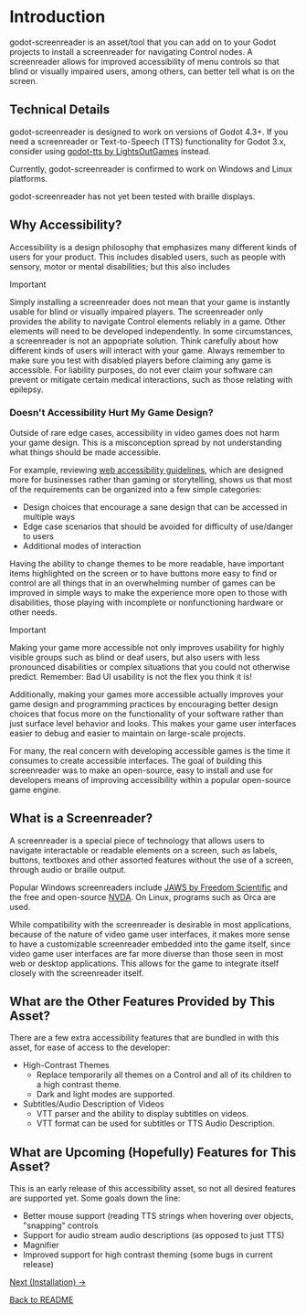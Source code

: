 # Introduction

godot-screenreader is an asset/tool that you can add on to your Godot projects to install a screenreader for navigating Control nodes. A screenreader allows for improved accessibility of menu controls so that blind or visually impaired users, among others, can better tell what is on the screen.

## Technical Details

godot-screenreader is designed to work on versions of Godot 4.3+. If you need a screenreader or Text-to-Speech (TTS) functionality for Godot 3.x, consider using [godot-tts by LightsOutGames](https://github.com/lightsoutgames/godot-tts) instead.

Currently, godot-screenreader is confirmed to work on Windows and Linux platforms.

godot-screenreader has not yet been tested with braille displays. 

## Why Accessibility?

Accessibility is a design philosophy that emphasizes many different kinds of users for your product. This includes disabled users, such as people with sensory, motor or mental disabilities; but this also includes 

> [!IMPORTANT]  
> Simply installing a screenreader does not mean that your game is instantly usable for blind or visually impaired players. The screenreader only provides the ability to navigate Control elements reliably in a game. Other elements will need to be developed independently. In some circumstances, a screenreader is not an appopriate solution. Think carefully about how different kinds of users will interact with your game. Always remember to make sure you test with disabled players before claiming any game is accessible. For liability purposes, do not ever claim your software can prevent or mitigate certain medical interactions, such as those relating with epilepsy.

### Doesn't Accessibility Hurt My Game Design?

Outside of rare edge cases, accessibility in video games does not harm your game design. This is a misconception spread by not understanding what things should be made accessible. 

For example, reviewing [web accessibility guidelines](https://www.w3.org/TR/WCAG22/), which are designed more for businesses rather than gaming or storytelling, shows us that most of the requirements can be organized into a few simple categories:
- Design choices that encourage a sane design that can be accessed in multiple ways
- Edge case scenarios that should be avoided for difficulty of use/danger to users
- Additional modes of interaction

Having the ability to change themes to be more readable, have important items highlighted on the screen or to have buttons more easy to find or control are all things that in an overwhelming number of games can be improved in simple ways to make the experience more open to those with disabilities, those playing with incomplete or nonfunctioning hardware or other needs.

> [!IMPORTANT]  
> Making your game more accessible not only improves usability for highly visible groups such as blind or deaf users, but also users with less pronounced disabilities or complex situations that you could not otherwise predict. Remember: Bad UI usability is not the flex you think it is!

Additionally, making your games more accessible actually improves your game design and programming practices by encouraging better design choices that focus more on the functionality of your software rather than just surface level behavior and looks. This makes your game user interfaces easier to debug and easier to maintain on large-scale projects.

For many, the real concern with developing accessible games is the time it consumes to create accessible interfaces. The goal of building this screenreader was to make an open-source, easy to install and use for developers means of improving accessibility within a popular open-source game engine.

## What is a Screenreader?

A screenreader is a special piece of technology that allows users to navigate interactable or readable elements on a screen, such as labels, buttons, textboxes and other assorted features without the use of a screen, through audio or braille output.

Popular Windows screenreaders include [JAWS by Freedom Scientific](https://www.freedomscientific.com/products/software/jaws/) and the free and open-source [NVDA](https://www.nvaccess.org/download/). On Linux, programs such as Orca are used.

While compatibility with the screenreader is desirable in most applications, because of the nature of video game user interfaces, it makes more sense to have a customizable screenreader embedded into the game itself, since video game user interfaces are far more diverse than those seen in most web or desktop applications. This allows for the game to integrate itself closely with the screenreader itself.

## What are the Other Features Provided by This Asset?

There are a few extra accessibility features that are bundled in with this asset, for ease of access to the developer:

- High-Contrast Themes
    - Replace temporarily all themes on a Control and all of its children to a high contrast theme.
    - Dark and light modes are supported.
- Subtitles/Audio Description of Videos
    - VTT parser and the ability to display subtitles on videos.
    - VTT format can be used for subtitles or TTS Audio Description.
    
## What are Upcoming (Hopefully) Features for This Asset?

This is an early release of this accessibility asset, so not all desired features are supported yet. Some goals down the line:

- Better mouse support (reading TTS strings when hovering over objects, "snapping" controls
- Support for audio stream audio descriptions (as opposed to just TTS)
- Magnifier
- Improved support for high contrast theming (some bugs in current release)

[Next (Installation) ->](installation.md)

[Back to README](../../README.md)

